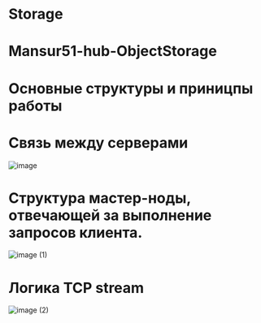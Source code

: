# Storage
# Mansur51-hub-ObjectStorage

# Основные структуры и приницпы работы


# Связь между серверами

![image](https://user-images.githubusercontent.com/72014699/166499505-0afbf02a-3a59-441b-8ed5-3a27a6a17698.png)

 # Структура мастер-ноды, отвечающей за выполнение запросов клиента.
 
 ![image (1)](https://user-images.githubusercontent.com/72014699/166499792-57ca811e-a90b-4543-96ae-49df5b66f7e3.png)

# Логика TCP stream

![image (2)](https://user-images.githubusercontent.com/72014699/166500246-ef62def5-163a-4cd5-a687-cc1a850edaf0.png)
